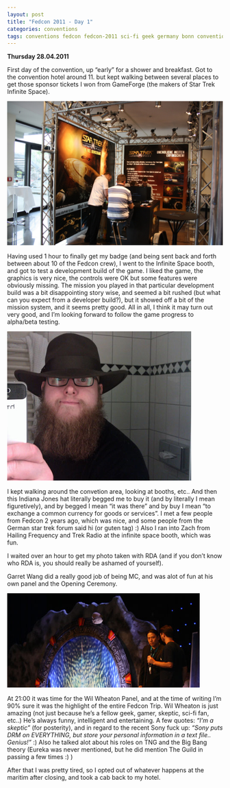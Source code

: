 ```yaml
---
layout: post
title: "Fedcon 2011 - Day 1"
categories: conventions
tags: conventions fedcon fedcon-2011 sci-fi geek germany bonn conventions tv startrek startrek-infinite-space gameforge beta-testing garret-wang richard-dean-anderson gaming hailing-frequency trek-radio wil-wheaton the-guild waybackmachine
---
```


**Thursday 28.04.2011**

First day of the convention, up “early” for a shower and breakfast. Got to the convention hotel around 11. but kept walking between several places to get those sponsor tickets I won from GameForge (the  makers of Star Trek Infinite Space).

![Gameforge fedcon 2011](/images/2011-fedcon-infinite-space.jpg)

Having used 1 hour to finally get my badge (and being sent back and forth between about 10 of the Fedcon crew), I went to the Infinite Space booth, and got to test a development build of the game. I liked the game, the graphics is very nice, the controls were OK but some features were obviously missing. The mission you played in that particular development build was a bit disappointing story wise, and seemed a bit rushed (but what can you expect from a developer build?), but it showed off a bit of the mission system, and it seems pretty good. All in all, I think it may turn out very good, and I’m looking forward to follow the game progress to alpha/beta testing.

![Indiana Jones hat](/images/2011-fedcon-indyhat.jpg)

I kept walking around the convetion area, looking at booths, etc.. And then this Indiana Jones hat literally begged me to buy it (and by literally I mean figuretively), and by begged I mean “it was there” and by buy I mean “to exchange a common currency for goods or services”.
I met a few people from Fedcon 2 years ago, which was nice, and some people from the German star trek forum said hi (or guten tag) :) Also I ran into Zach from Hailing Frequency and Trek Radio at the infinite space booth, which was fun.

I waited over an hour to get my photo taken with RDA (and if you don’t know who RDA is, you should really be ashamed of yourself).

Garret Wang did a really good job of being MC, and was alot of fun at his own panel and the Opening Ceremony.

![Fedcon Garret Wang and Wil Wheaton](/images/2011-fedcon-garret_wil.jpg)

At 21:00 it was time for the Wil Wheaton Panel, and at the time of writing I’m 90% sure it was the highlight of the entire Fedcon Trip. Wil Wheaton is just amazing (not just because he’s a fellow geek, gamer, skeptic, sci-fi fan, etc..) He’s always funny, intelligent and entertaining. A few quotes: *“I’m a skeptic”* (for posterity), and in regard to the recent Sony fuck up: *“Sony puts DRM on EVERYTHING, but store your personal information in a text file.. Genius!”* :) Also he talked alot about his roles on TNG and the Big Bang theory (Eureka was never mentioned, but he did mention The Guild in passing a few times :) )

After that I was pretty tired, so I opted out of whatever happens at the maritim after closing, and took a cab back to my hotel.

